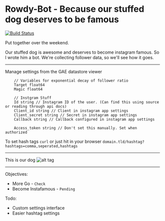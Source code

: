 Rowdy-Bot - Because our stuffed dog deserves to be famous
=========

[![Build Status](https://travis-ci.org/dmadisetti/rowdy-bot.png)](https://travis-ci.org/dmadisetti/rowdy-bot)

Put together over the weekend.

Our stuffed dog is awesome and deserves to become instagram famous. So I wrote him a bot. We're collecting follower data, so we'll see how it goes.

---
Manage settings from the GAE datastore viewer

```
	// Variables for exponential decay of follower ratio
    Target float64 
    Magic float64

    // Instgram Stuff
    Id string // Instagram ID of the user. (Can find this using source or reading through api docs)
    Client_id string // Client in instagram app settings
    Client_secret string // Secret in instagram app settings
    Callback string // Callback configured in instagram app settings

    Access_token string // Don't set this manually. Set when authorized

```

To set hash tags `curl` or just hit in your browser `domain.tld/hashtag?hashtags=comma,seperated,hashtags`

---
This is our dog
![alt tag](https://raw.github.com/dmadisetti/rowdy-bot/master/rowdy.png "Screenshot")

---
Objectives:

- More Go - `Check`
- Become Instafamous - `Pending`

Todo:

- Custom settings interface
- Easier hashtag settings
